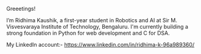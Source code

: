 Greeetings! 

I’m Ridhima Kaushik, a first-year student in Robotics and AI at Sir M. Visvesvaraya Institute of Technology, Bengaluru. I'm currently building a strong foundation in Python for web development and C for DSA.

My LinkedIn account:- https://www.linkedin.com/in/ridhima-k-96a989360/
                   
